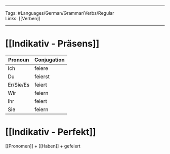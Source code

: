 ___
Tags: #Languages/German/Grammar/Verbs/Regular  
Links: [[Verben]]
___
# [[Indikativ - Präsens]]
Pronoun|Conjugation
------------ | ------------
Ich | feiere
Du | feierst
Er/Sie/Es | feiert
Wir | feiern
Ihr | feiert
Sie | feiern


# [[Indikativ - Perfekt]]
[[Pronomen]] + [[Haben]] + gefeiert